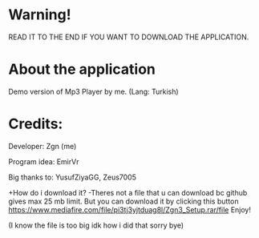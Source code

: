 # Warning!


READ IT TO THE END IF YOU WANT TO DOWNLOAD THE APPLICATION.

# About the application
Demo version of Mp3 Player by me. (Lang: Turkish)


# Credits:


Developer: Zgn (me)


Program idea: EmirVr


Big thanks to: YusufZiyaGG, Zeus7005



+How do i download it?
-Theres not a file that u can download bc github gives max 25 mb limit. But you can download it by clicking this button https://www.mediafire.com/file/pi3tj3yjtduag8l/Zgn3_Setup.rar/file Enjoy!


(I know the file is too big idk how i did that sorry bye)

